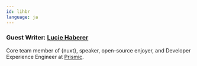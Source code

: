 ```yaml
---
id: lihbr
language: ja
---
```


### Guest Writer: [Lucie Haberer](https://lihbr.com/)

Core team member of {nuxt}, speaker, open-source enjoyer, and Developer Experience Engineer at [Prismic](https://prismic.io/).